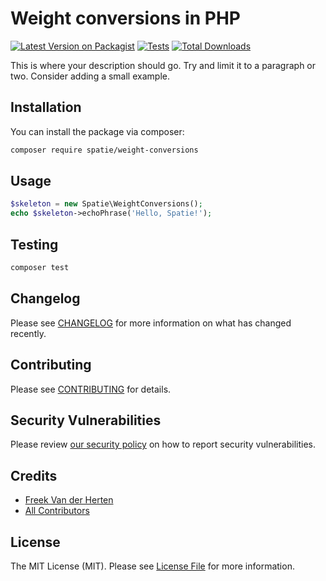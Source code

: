 # Weight conversions in PHP

[![Latest Version on Packagist](https://img.shields.io/packagist/v/spatie/weight-conversions.svg?style=flat-square)](https://packagist.org/packages/spatie/weight-conversions)
[![Tests](https://github.com/spatie/weight-conversions/actions/workflows/run-tests.yml/badge.svg?branch=main)](https://github.com/spatie/weight-conversions/actions/workflows/run-tests.yml)
[![Total Downloads](https://img.shields.io/packagist/dt/spatie/weight-conversions.svg?style=flat-square)](https://packagist.org/packages/spatie/weight-conversions)

This is where your description should go. Try and limit it to a paragraph or two. Consider adding a small example.

## Installation

You can install the package via composer:

```bash
composer require spatie/weight-conversions
```

## Usage

```php
$skeleton = new Spatie\WeightConversions();
echo $skeleton->echoPhrase('Hello, Spatie!');
```

## Testing

```bash
composer test
```

## Changelog

Please see [CHANGELOG](CHANGELOG.md) for more information on what has changed recently.

## Contributing

Please see [CONTRIBUTING](.github/CONTRIBUTING.md) for details.

## Security Vulnerabilities

Please review [our security policy](../../security/policy) on how to report security vulnerabilities.

## Credits

- [Freek Van der Herten](https://github.com/freekmurze)
- [All Contributors](../../contributors)

## License

The MIT License (MIT). Please see [License File](LICENSE.md) for more information.
